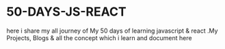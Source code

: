 # 50-DAYS-JS-REACT
here i share my all journey of My 50 days of learning javascript &amp; react .My Projects, Blogs &amp; all the concept which i learn and document here
